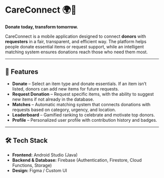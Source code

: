 # CareConnect 🌍🤝  
**Donate today, transform tomorrow.**

CareConnect is a mobile application designed to connect **donors** with **requesters** in a fair, transparent, and efficient way. The platform helps people donate essential items or request support, while an intelligent matching system ensures donations reach those who need them most.

---

## 🚀 Features
- **Donate** – Select an item type and donate essentials. If an item isn’t listed, donors can add new items for future requests.  
- **Request Donation** – Request specific items, with the ability to suggest new items if not already in the database.  
- **Matches** – Automatic matching system that connects donations with requests based on category, urgency, and location.  
- **Leaderboard** – Gamified ranking to celebrate and motivate top donors.  
- **Profile** – Personalized user profile with contribution history and badges.  

---

## 🛠️ Tech Stack
- **Frontend:** Android Studio (Java)  
- **Backend & Database:** Firebase (Authentication, Firestore, Cloud Functions, Storage)  
- **Design:** Figma / Custom UI  
